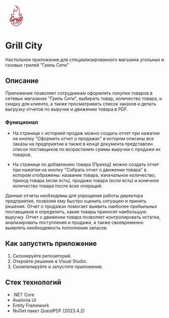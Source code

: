 ![Icon](GrillHouseNNProg/Assets/LogoInKube.png) 
# Grill City

Настольное приложение для специализированного магазина угольных и газовых грилей "Гриль Сити"

## Описание

Приложение позволяет сотрудникам оформлять покупки товаров в сетевых магазинах "Гриль Сити", выбирать товар, количество товара, и скидку для клиента, а также просматривать список заказов и делать выгрузку отчетов по выручке и движению товара в PDF.

### Функционал

- На странице с историей продаж можно создать отчет при нажатии на кнопку "Оформить отчет о продажах" в котором описаны все заказы на предприятии а также в конце документа представлен список поставщиков по возрастанию суммы выручки с продажи их товаров.

- На странице по добавлению товара (Приход) можно создать отчет при нажатии на кнопку "Собрать отчет о движении товара" в котором отображены: название товара, изначальное количество, приход товара (если есть), продажи товара (если есть) и конечное количество товара после всех операций.

Данные отчеты необходимы для упрощения работы директора предприятия, позволяя ему быстро оценить ситуацию и принять решения. Отчет о продажах помогает выявить наиболее прибыльных поставщиков и определить, какие товары приносят наибольшую выручку. Отчет о движении товара позволяет контролировать остатки, анализировать поступления и продажи, а также своевременно выявлять необходимость пополнения запасов.

## Как запустить приложение

1. Склонируйте репозиторий.
2. Откройте решение в Visual Studio.
3. Скомпилируйте и запустите приложение.

## Стек технологий

- .NET Core
- Avalonia UI
- Entity Framework
- NuGet пакет QuestPDF (2023.4.2)
